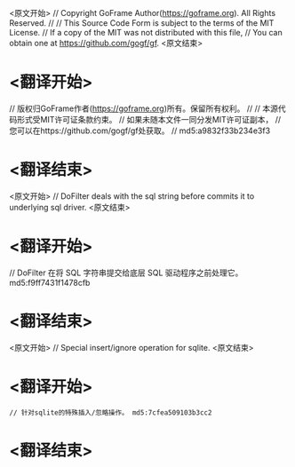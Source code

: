 
<原文开始>
// Copyright GoFrame Author(https://goframe.org). All Rights Reserved.
//
// This Source Code Form is subject to the terms of the MIT License.
// If a copy of the MIT was not distributed with this file,
// You can obtain one at https://github.com/gogf/gf.
<原文结束>

# <翻译开始>
// 版权归GoFrame作者(https://goframe.org)所有。保留所有权利。
//
// 本源代码形式受MIT许可证条款约束。
// 如果未随本文件一同分发MIT许可证副本，
// 您可以在https://github.com/gogf/gf处获取。
// md5:a9832f33b234e3f3
# <翻译结束>


<原文开始>
// DoFilter deals with the sql string before commits it to underlying sql driver.
<原文结束>

# <翻译开始>
// DoFilter 在将 SQL 字符串提交给底层 SQL 驱动程序之前处理它。 md5:f9ff7431f1478cfb
# <翻译结束>


<原文开始>
// Special insert/ignore operation for sqlite.
<原文结束>

# <翻译开始>
	// 针对sqlite的特殊插入/忽略操作。 md5:7cfea509103b3cc2
# <翻译结束>

